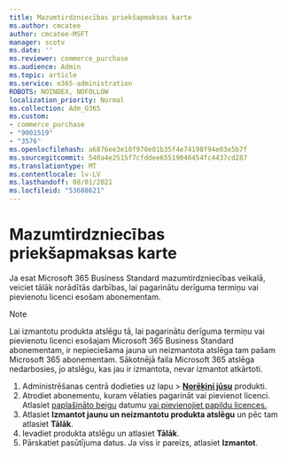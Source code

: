 ```yaml
---
title: Mazumtirdzniecības priekšapmaksas karte
ms.author: cmcatee
author: cmcatee-MSFT
manager: scotv
ms.date: ''
ms.reviewer: commerce_purchase
ms.audience: Admin
ms.topic: article
ms.service: o365-administration
ROBOTS: NOINDEX, NOFOLLOW
localization_priority: Normal
ms.collection: Adm_O365
ms.custom:
- commerce_purchase
- "9001519"
- "3576"
ms.openlocfilehash: a6876ee3e10f970e01b35f4e74198f94e03e5b7f
ms.sourcegitcommit: 540a4e2515f7cfddee65519046454fc4437cd287
ms.translationtype: MT
ms.contentlocale: lv-LV
ms.lasthandoff: 08/01/2021
ms.locfileid: "53688621"
---
```

# <a name="retail-prepaid-card"></a>Mazumtirdzniecības priekšapmaksas karte

Ja esat Microsoft 365 Business Standard mazumtirdzniecības veikalā, veiciet tālāk norādītās darbības, lai pagarinātu derīguma termiņu vai pievienotu licenci esošam abonementam.

> [!NOTE]
> Lai izmantotu produkta atslēgu tā, lai pagarinātu derīguma termiņu vai pievienotu licenci esošajam Microsoft 365 Business Standard abonementam, ir nepieciešama jauna un neizmantota atslēga tam pašam Microsoft 365 abonementam. Sākotnējā faila Microsoft 365 atslēga nedarbosies, jo atslēgu, kas jau ir izmantota, nevar izmantot atkārtoti.

1. Administrēšanas centrā dodieties uz lapu  >  **[Norēķini jūsu](https://go.microsoft.com/fwlink/p/?linkid=842054)** produkti.
2. Atrodiet abonementu, kuram vēlaties pagarināt vai pievienot licenci. Atlasiet [paplašināto beigu](https://go.microsoft.com/fwlink/p/?linkid=842054) datumu [vai pievienojiet papildu licences.](https://go.microsoft.com/fwlink/p/?linkid=842054)
3. Atlasiet **Izmantot jaunu un neizmantotu produkta atslēgu** un pēc tam atlasiet **Tālāk**.
4. Ievadiet produkta atslēgu un atlasiet **Tālāk**.
5. Pārskatiet pasūtījuma datus. Ja viss ir pareizs, atlasiet **Izmantot**.
